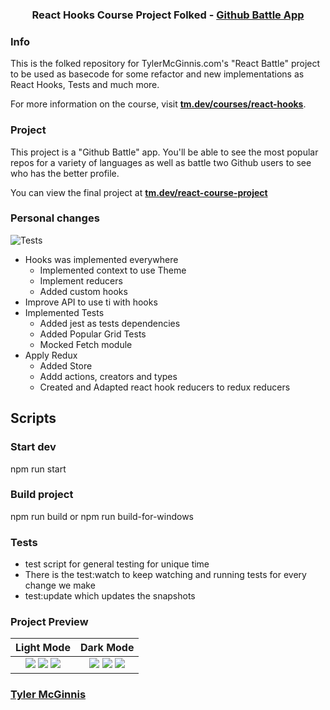 <h3 align="center">React Hooks Course Project Folked - <a href="https://ui-github-battle.netlify.com/">Github Battle App</a></h3>

### Info

This is the folked repository for TylerMcGinnis.com's "React Battle" project to be used  as basecode for some refactor and new implementations as React Hooks, Tests and much more. 

For more information on the course, visit __[tm.dev/courses/react-hooks](https://tm.dev/courses/react-hooks/)__.

### Project

This project is a "Github Battle" app. You'll be able to see the most popular repos for a variety of languages as well as battle two Github users to see who has the better profile.

You can view the final project at __[tm.dev/react-course-project](https://ui-github-battle.netlify.com/)__

### Personal changes

![Tests](https://github.com/fhillipgcastillo/react-hooks-course/workflows/Tests/badge.svg?branch=master)

* Hooks was implemented everywhere
  * Implemented context to use Theme
  * Implement reducers
  * Added custom hooks
* Improve API to use ti with hooks
* Implemented Tests
  * Added jest as tests dependencies
  * Added Popular Grid Tests
  * Mocked Fetch module
* Apply Redux
  * Added Store
  * Addd actions, creators and types
  * Created and Adapted react hook reducers to redux reducers

## Scripts
### Start dev
npm run start

### Build project
npm run build
or
npm run build-for-windows

### Tests
* test script for general testing for unique time
* There is the test:watch to keep watching and running tests for every change we make
* test:update which updates the snapshots


### Project Preview

Light Mode          |  Dark Mode
:-------------------------:|:-------------------------:
![](https://user-images.githubusercontent.com/2933430/53439193-c39e1f00-39be-11e9-848f-d327f0ef5f53.png) ![](https://user-images.githubusercontent.com/2933430/53439196-c39e1f00-39be-11e9-875e-6f4aea52f099.png) ![](https://user-images.githubusercontent.com/2933430/53439197-c39e1f00-39be-11e9-8d17-d303692e5dd2.png) |  ![](https://user-images.githubusercontent.com/2933430/53439194-c39e1f00-39be-11e9-8302-dcea6dae726a.png) ![](https://user-images.githubusercontent.com/2933430/53439195-c39e1f00-39be-11e9-9d10-488311266460.png) ![](https://user-images.githubusercontent.com/2933430/53439198-c39e1f00-39be-11e9-8bb8-d12687113a2e.png)

### [Tyler McGinnis](https://twitter.com/tylermcginnis)

